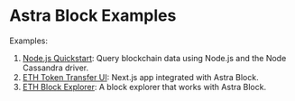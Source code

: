 # Astra Block Examples

Examples:
1. [Node.js Quickstart](https://github.com/datastax/astra-block-examples/tree/master/node-js-quickstart): Query blockchain data using Node.js and the Node Cassandra driver.
2. [ETH Token Transfer UI](https://github.com/datastax/astra-block-examples/tree/master/eth-token-transfer-ui): Next.js app integrated with Astra Block.
3. [ETH Block Explorer](https://github.com/datastax/block-explorer): A block explorer that works with Astra Block.

